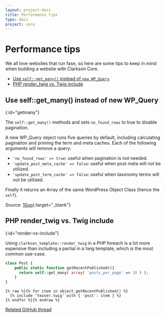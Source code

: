 ```yaml
---
layout: project-docs
title: Performance tips
type: docs
project: core
---
```

# Performance tips
We all love websites that run fase, so here are some tips to keep in mind when building a website with Clarkson Core.

* [Use `self::get_many()` instead of `new WP_Query`](#getmany)
* [PHP render_twig vs. Twig include](#render-vs-include)


## Use self::get_many() instead of new WP_Query
{:id="getmany"}

The `self::get_many()` methods  and sets `no_found_rows` to true to disable pagination.

A new WP_Query object runs five queries by default, including calculating pagination and priming the term and meta caches. Each of the following arguments will remove a query:

* `'no_found_rows' => true`: useful when pagination is not needed.
* `'update_post_meta_cache' => false`: useful when post meta will not be utilized.
* `'update_post_term_cache' => false`: useful when taxonomy terms will not be utilized.

Finally it returns an Array of the same WordPress Object Class (hence the `self`).

Source: [10up](https://10up.github.io/Engineering-Best-Practices/php/#performance){:target="_blank"}

## PHP render_twig vs. Twig include
{:id="render-vs-include"}

Using `clarkson_template::render_twig` in a PHP foreach is a lot more expensive than including a partial in a twig template, which is the most common use-case.

```php
class Post {
    public static function getRecentPublished(){
      return self::get_many( array( 'posts_per_page' => 10 ) );
    }
}
```


```twig
{% raw %}{% for item in object.getRecentPublished() %}
  {% include 'teaser.twig' with { 'post': item } %}
{% endfor %}{% endraw %}
```

[Related GitHub thread](https://github.com/level-level/Clarkson-Core/pull/49)
